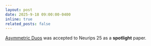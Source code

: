 ```yaml
---
layout: post
date: 2025-9-18 09:00:00-0400
inline: true
related_posts: false
---
```


[Asymmetric Duos](https://arxiv.org/abs/2505.18636) was accepted to Neurips 25 as a **spotlight** paper.